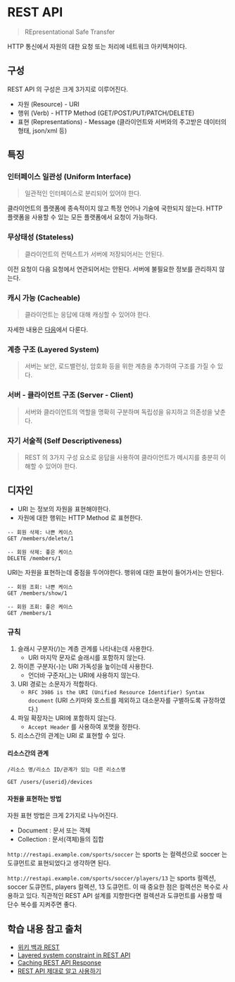 # REST API

> REpresentational Safe Transfer

HTTP 통신에서 자원의 대한 요청 또는 처리에 네트워크 아키텍쳐이다.

## 구성

REST API 의 구성은 크게 3가지로 이루어진다.

- 자원 (Resource) - URI
- 행위 (Verb) - HTTP Method (GET/POST/PUT/PATCH/DELETE)
- 표현 (Representations) - Message (클라이언트와 서버와의 주고받은 데이터의 형태, json/xml 등)

## 특징

### 인터페이스 일관성 (Uniform Interface)

> 일관적인 인터페이스로 분리되어 있어야 한다.

클라이언트의 플랫폼에 종속적이지 않고 특정 언어나 기술에 국한되지 않는다. HTTP 플랫폼을 사용할 수 있는 모든 플랫폼에서 요청이 가능하다.

### 무상태성 (Stateless)

> 클라이언트의 컨텍스트가 서버에 저장되어서는 안된다.

이전 요청이 다음 요청에서 연관되어서는 안된다. 서버에 불필요한 정보를 관리하지 않는다.

### 캐시 가능 (Cacheable)

> 클라이언트는 응답에 대해 캐싱할 수 있어야 한다.

자세한 내용은 [다음](./cacheable.md)에서 다룬다.

### 계층 구조 (Layered System)

> 서버는 보안, 로드밸런싱, 암호화 등을 위한 계층을 추가하여 구조를 가질 수 있다.

### 서버 - 클라이언트 구조 (Server - Client)

> 서버와 클라이언트의 역할을 명확히 구분하며 독립성을 유지하고 의존성을 낮춘다.

### 자기 서술적 (Self Descriptiveness)

> REST 의 3가지 구성 요소로 응답을 사용하여 클라이언트가 메시지를 충분히 이해할 수 있어야 한다.

## 디자인

- URI 는 정보의 자원을 표현해야한다.
- 자원에 대한 행위는 HTTP Method 로 표현한다.

```text
-- 회원 삭제: 나쁜 케이스
GET /members/delete/1

-- 회원 삭제: 좋은 케이스
DELETE /members/1
```

URI는 자원을 표현하는데 중점을 두어야한다. 행위에 대한 표현이 들어가서는 안된다.

```text
-- 회원 조회: 나쁜 케이스
GET /members/show/1

-- 회원 조회: 좋은 케이스
GET /members/1
```

### 규칙

1. 슬래시 구분자(/)는 계층 관계를 나타내는데 사용한다.
   - URI 마지막 문자로 슬래시를 포함하지 않는다.
2. 하이픈 구분자(-)는 URI 가독성을 높이는데 사용한다.
   - 언더바 구준자(_)는 URI에 사용하지 않는다.
3. URI 경로는 소문자가 적합하다.
   - `RFC 3986 is the URI (Unified Resource Identifier) Syntax document` (URI 스키마와 호스트를 제외하고 대소문자를 구별하도록 규정하였다.)
4. 파일 확장자는 URI에 포함하지 않는다.
   - `Accept Header` 를 사용하여 포맷을 정한다.
5. 리소스간의 관계는 URI 로 표현할 수 있다.

#### 리소스간의 관계

```text
/리소스 명/리소스 ID/관계가 있는 다른 리소스명

GET /users/{userid}/devices
```

#### 자원을 표현하는 방법

자원 표현 방법은 크게 2가지로 나누어진다.

- Document : 문서 또는 객체
- Collection : 문서(객체)들의 집합

`http://restapi.example.com/sports/soccer` 는 sports 는 컬렉션으로 soccer 는 도큐먼트로 표현되었다고 생각하면 된다.

`http://restapi.example.com/sports/soccer/players/13` 는 sports 컬렉션, soccer 도큐먼트, players 컬렉션, 13 도큐먼트. 이 때 중요한 점은 컬렉션은 복수로 사용하고 있다. 직관적인 REST API 설계를 지향한다면 컬렉션과 도큐먼트를 사용할 때 단수 복수를 지켜주면 좋다.

## 학습 내용 참고 출처

- [위키 백과 REST](https://ko.wikipedia.org/wiki/REST)
- [Layered system constraint in REST API](https://stackoverflow.com/questions/30303116/layered-system-constraint-in-rest-api)
- [Caching REST API Response](https://restfulapi.net/caching/)
- [REST API 제대로 알고 사용하기](https://meetup.toast.com/posts/92)
